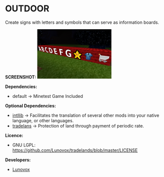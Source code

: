 # OUTDOOR

Create signs with letters and symbols that can serve as information boards. 

**SCREENSHOT:**
![](https://raw.githubusercontent.com/Lunovox/outdoor/master/screenshot.png)

**Dependencies:**
  * default → Minetest Game Included

**Optional Dependencies:**
  * [intllib](https://github.com/minetest-mods/intllib) → Facilitates the translation of several other mods into your native language, or other languages.
  * [tradelans](https://github.com/Lunovox/tradelands) → Protection of land through payment of periodic rate.
  
**Licence:**
 * GNU LGPL: https://github.com/Lunovox/tradelands/blob/master/LICENSE

**Developers:**
 * [Lunovox](mailto:lunovox@openmailbox.org)